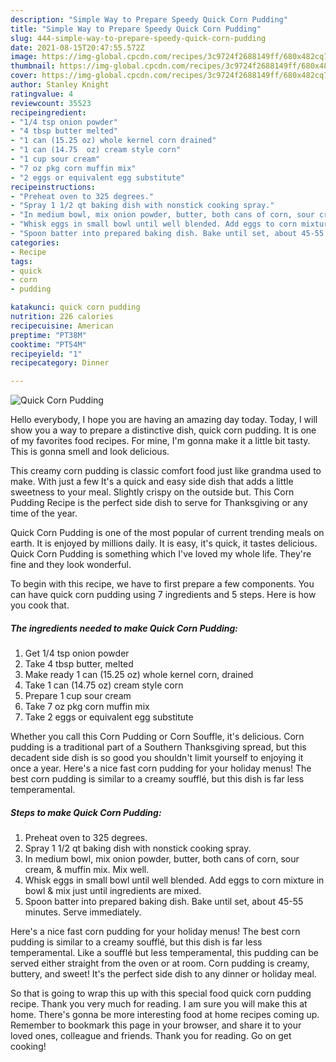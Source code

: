 ```yaml
---
description: "Simple Way to Prepare Speedy Quick Corn Pudding"
title: "Simple Way to Prepare Speedy Quick Corn Pudding"
slug: 444-simple-way-to-prepare-speedy-quick-corn-pudding
date: 2021-08-15T20:47:55.572Z
image: https://img-global.cpcdn.com/recipes/3c9724f2688149ff/680x482cq70/quick-corn-pudding-recipe-main-photo.jpg
thumbnail: https://img-global.cpcdn.com/recipes/3c9724f2688149ff/680x482cq70/quick-corn-pudding-recipe-main-photo.jpg
cover: https://img-global.cpcdn.com/recipes/3c9724f2688149ff/680x482cq70/quick-corn-pudding-recipe-main-photo.jpg
author: Stanley Knight
ratingvalue: 4
reviewcount: 35523
recipeingredient:
- "1/4 tsp onion powder"
- "4 tbsp butter melted"
- "1 can (15.25 oz) whole kernel corn drained"
- "1 can (14.75  oz) cream style corn"
- "1 cup sour cream"
- "7 oz pkg corn muffin mix"
- "2 eggs or equivalent egg substitute"
recipeinstructions:
- "Preheat oven to 325 degrees."
- "Spray 1 1/2 qt baking dish with nonstick cooking spray."
- "In medium bowl, mix onion powder, butter, both cans of corn, sour cream, &amp; muffin mix. Mix well."
- "Whisk eggs in small bowl until well blended. Add eggs to corn mixture in bowl &amp; mix just until ingredients are mixed."
- "Spoon batter into prepared baking dish. Bake until set, about 45-55 minutes. Serve immediately."
categories:
- Recipe
tags:
- quick
- corn
- pudding

katakunci: quick corn pudding 
nutrition: 226 calories
recipecuisine: American
preptime: "PT38M"
cooktime: "PT54M"
recipeyield: "1"
recipecategory: Dinner

---
```



![Quick Corn Pudding](https://img-global.cpcdn.com/recipes/3c9724f2688149ff/680x482cq70/quick-corn-pudding-recipe-main-photo.jpg)

Hello everybody, I hope you are having an amazing day today. Today, I will show you a way to prepare a distinctive dish, quick corn pudding. It is one of my favorites food recipes. For mine, I'm gonna make it a little bit tasty. This is gonna smell and look delicious.

This creamy corn pudding is classic comfort food just like grandma used to make. With just a few It&#39;s a quick and easy side dish that adds a little sweetness to your meal. Slightly crispy on the outside but. This Corn Pudding Recipe is the perfect side dish to serve for Thanksgiving or any time of the year.

Quick Corn Pudding is one of the most popular of current trending meals on earth. It is enjoyed by millions daily. It is easy, it's quick, it tastes delicious. Quick Corn Pudding is something which I've loved my whole life. They're fine and they look wonderful.


To begin with this recipe, we have to first prepare a few components. You can have quick corn pudding using 7 ingredients and 5 steps. Here is how you cook that.

<!--inarticleads1-->

##### The ingredients needed to make Quick Corn Pudding:

1. Get 1/4 tsp onion powder
1. Take 4 tbsp butter, melted
1. Make ready 1 can (15.25 oz) whole kernel corn, drained
1. Take 1 can (14.75  oz) cream style corn
1. Prepare 1 cup sour cream
1. Take 7 oz pkg corn muffin mix
1. Take 2 eggs or equivalent egg substitute


Whether you call this Corn Pudding or Corn Souffle, it&#39;s delicious. Corn pudding is a traditional part of a Southern Thanksgiving spread, but this decadent side dish is so good you shouldn&#39;t limit yourself to enjoying it once a year. Here&#39;s a nice fast corn pudding for your holiday menus! The best corn pudding is similar to a creamy soufflé, but this dish is far less temperamental. 

<!--inarticleads2-->

##### Steps to make Quick Corn Pudding:

1. Preheat oven to 325 degrees.
1. Spray 1 1/2 qt baking dish with nonstick cooking spray.
1. In medium bowl, mix onion powder, butter, both cans of corn, sour cream, &amp; muffin mix. Mix well.
1. Whisk eggs in small bowl until well blended. Add eggs to corn mixture in bowl &amp; mix just until ingredients are mixed.
1. Spoon batter into prepared baking dish. Bake until set, about 45-55 minutes. Serve immediately.


Here&#39;s a nice fast corn pudding for your holiday menus! The best corn pudding is similar to a creamy soufflé, but this dish is far less temperamental. Like a soufflé but less temperamental, this pudding can be served either straight from the oven or at room. Corn pudding is creamy, buttery, and sweet! It&#39;s the perfect side dish to any dinner or holiday meal. 

So that is going to wrap this up with this special food quick corn pudding recipe. Thank you very much for reading. I am sure you will make this at home. There's gonna be more interesting food at home recipes coming up. Remember to bookmark this page in your browser, and share it to your loved ones, colleague and friends. Thank you for reading. Go on get cooking!
